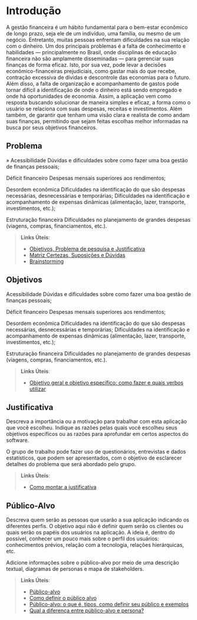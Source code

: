 # Introdução

A gestão financeira é um hábito fundamental para o bem-estar econômico de longo prazo, seja ele de um indivíduo, uma família, ou mesmo de um negócio. Entretanto, muitas pessoas enfrentam dificuldades na sua relação com o dinheiro. Um dos principais problemas é a falta de conhecimento e habilidades — principalmente no Brasil, onde disciplinas de educação financeira não são amplamente disseminadas — para gerenciar suas finanças de forma eficaz. Isto, por sua vez, pode levar a decisões econômico-financeiras prejudiciais, como gastar mais do que recebe, contração excessiva de dívidas e descontrole das economias para o futuro. Além disso, a falta de organização e acompanhamento de gastos pode tornar difícil a identificação de onde o dinheiro está sendo empregado e onde há oportunidades de economia.
Assim, a aplicação vem como resposta buscando solucionar de maneira simples e eficaz, a forma como o usuário se relaciona com suas despesas, receitas e investimentos. Além também, de garantir que tenham uma visão clara e realista de como andam suas finanças, permitindo que sejam feitas escolhas melhor informadas na busca por seus objetivos financeiros.

## Problema
» Acessibilidade
Dúvidas e dificuldades sobre como fazer uma boa gestão de finanças pessoais;

Déficit financeiro
Despesas mensais superiores aos rendimentos;

Desordem econômica
Dificuldades na identificação do que são despesas necessárias, desnecessárias e temporárias;
Dificuldades na identificação e acompanhamento de expensas dinâmicas (alimentação, lazer, transporte, investimentos, etc.);

Estruturação financeira
Dificuldades no planejamento de grandes despesas (viagens, compras, financiamentos, etc.).

> **Links Úteis**:
> - [Objetivos, Problema de pesquisa e Justificativa](https://medium.com/@versioparole/objetivos-problema-de-pesquisa-e-justificativa-c98c8233b9c3)
> - [Matriz Certezas, Suposições e Dúvidas](https://medium.com/educa%C3%A7%C3%A3o-fora-da-caixa/matriz-certezas-suposi%C3%A7%C3%B5es-e-d%C3%BAvidas-fa2263633655)
> - [Brainstorming](https://www.euax.com.br/2018/09/brainstorming/)

## Objetivos

Acessibilidade
Dúvidas e dificuldades sobre como fazer uma boa gestão de finanças pessoais;

Déficit financeiro
Despesas mensais superiores aos rendimentos;

Desordem econômica
Dificuldades na identificação do que são despesas necessárias, desnecessárias e temporárias;
Dificuldades na identificação e acompanhamento de expensas dinâmicas (alimentação, lazer, transporte, investimentos, etc.);

Estruturação financeira
Dificuldades no planejamento de grandes despesas (viagens, compras, financiamentos, etc.).

 
> **Links Úteis**:
> - [Objetivo geral e objetivo específico: como fazer e quais verbos utilizar](https://blog.mettzer.com/diferenca-entre-objetivo-geral-e-objetivo-especifico/)

## Justificativa

Descreva a importância ou a motivação para trabalhar com esta aplicação que você escolheu. Indique as razões pelas quais você escolheu seus objetivos específicos ou as razões para aprofundar em certos aspectos do software.

O grupo de trabalho pode fazer uso de questionários, entrevistas e dados estatísticos, que podem ser apresentados, com o objetivo de esclarecer detalhes do problema que será abordado pelo grupo.

> **Links Úteis**:
> - [Como montar a justificativa](https://guiadamonografia.com.br/como-montar-justificativa-do-tcc/)

## Público-Alvo

Descreva quem serão as pessoas que usarão a sua aplicação indicando os diferentes perfis. O objetivo aqui não é definir quem serão os clientes ou quais serão os papéis dos usuários na aplicação. A ideia é, dentro do possível, conhecer um pouco mais sobre o perfil dos usuários: conhecimentos prévios, relação com a tecnologia, relações
hierárquicas, etc.

Adicione informações sobre o público-alvo por meio de uma descrição textual, diagramas de personas e mapa de stakeholders.

> **Links Úteis**:
> - [Público-alvo](https://blog.hotmart.com/pt-br/publico-alvo/)
> - [Como definir o público alvo](https://exame.com/pme/5-dicas-essenciais-para-definir-o-publico-alvo-do-seu-negocio/)
> - [Público-alvo: o que é, tipos, como definir seu público e exemplos](https://klickpages.com.br/blog/publico-alvo-o-que-e/)
> - [Qual a diferença entre público-alvo e persona?](https://rockcontent.com/blog/diferenca-publico-alvo-e-persona/)
